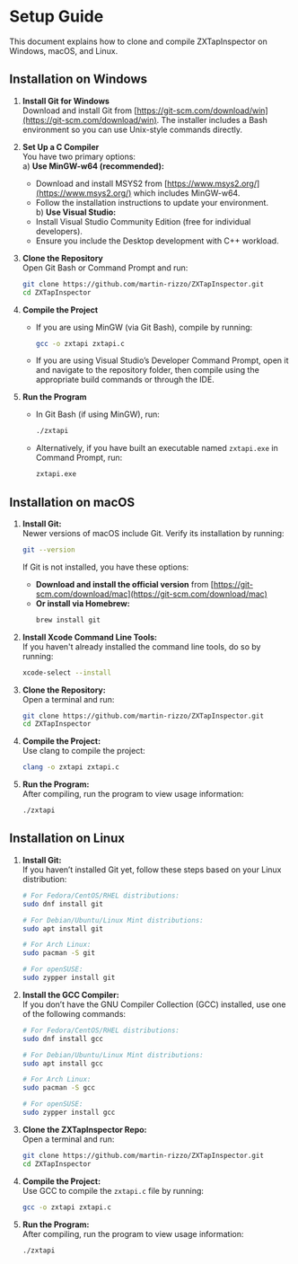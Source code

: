 
# Setup Guide

This document explains how to clone and compile ZXTapInspector on Windows, macOS, and Linux.


## Installation on Windows

1. **Install Git for Windows**  
   Download and install Git from [https://git-scm.com/download/win](https://git-scm.com/download/win). The installer includes a Bash environment so you can use Unix-style commands directly.

2. **Set Up a C Compiler**  
   You have two primary options:  
   a) **Use MinGW-w64 (recommended):**  
      - Download and install MSYS2 from [https://www.msys2.org/](https://www.msys2.org/) which includes MinGW-w64.
      - Follow the installation instructions to update your environment.  
   b) **Use Visual Studio:**  
      - Install Visual Studio Community Edition (free for individual developers).
      - Ensure you include the Desktop development with C++ workload.

3. **Clone the Repository**  
   Open Git Bash or Command Prompt and run:
   ```bash
   git clone https://github.com/martin-rizzo/ZXTapInspector.git
   cd ZXTapInspector
   ```

4. **Compile the Project**  
   - If you are using MinGW (via Git Bash), compile by running:
     ```bash
     gcc -o zxtapi zxtapi.c
     ```
   - If you are using Visual Studio’s Developer Command Prompt, open it and navigate to the repository folder, then compile using the appropriate build commands or through the IDE.

5. **Run the Program**  
   - In Git Bash (if using MinGW), run:
     ```bash
     ./zxtapi
     ```
   - Alternatively, if you have built an executable named `zxtapi.exe` in Command Prompt, run:
     ```bash
     zxtapi.exe
     ```


## Installation on macOS

1. **Install Git:**  
    Newer versions of macOS include Git. Verify its installation by running:
    ```bash
    git --version
    ```
    If Git is not installed, you have these options:  
    - **Download and install the official version** from [https://git-scm.com/download/mac](https://git-scm.com/download/mac)
    - **Or install via Homebrew:**  
      ```bash
      brew install git
      ```

2. **Install Xcode Command Line Tools:**  
   If you haven't already installed the command line tools, do so by running:
   ```bash
   xcode-select --install
   ```

3. **Clone the Repository:**  
   Open a terminal and run:
   ```bash
   git clone https://github.com/martin-rizzo/ZXTapInspector.git
   cd ZXTapInspector
   ```

4. **Compile the Project:**  
   Use clang to compile the project:
   ```bash
   clang -o zxtapi zxtapi.c
   ```

5. **Run the Program:**  
   After compiling, run the program to view usage information:
   ```bash
   ./zxtapi
   ```


## Installation on Linux

1. **Install Git:**  
   If you haven’t installed Git yet, follow these steps based on your Linux distribution:
   ```bash
   # For Fedora/CentOS/RHEL distributions:
   sudo dnf install git
   
   # For Debian/Ubuntu/Linux Mint distributions:
   sudo apt install git
   
   # For Arch Linux:
   sudo pacman -S git
   
   # For openSUSE:
   sudo zypper install git
   ```

2. **Install the GCC Compiler:**  
   If you don’t have the GNU Compiler Collection (GCC) installed, use one of the following commands:
   ```bash
   # For Fedora/CentOS/RHEL distributions:
   sudo dnf install gcc
   
   # For Debian/Ubuntu/Linux Mint distributions:
   sudo apt install gcc
   
   # For Arch Linux:
   sudo pacman -S gcc
   
   # For openSUSE:
   sudo zypper install gcc
   ```

3. **Clone the ZXTapInspector Repo:**  
   Open a terminal and run:
   ```bash
   git clone https://github.com/martin-rizzo/ZXTapInspector.git
   cd ZXTapInspector
   ```

4. **Compile the Project:**  
   Use GCC to compile the `zxtapi.c` file by running:
   ```bash
   gcc -o zxtapi zxtapi.c
   ```

5. **Run the Program:**  
   After compiling, run the program to view usage information:
   ```bash
   ./zxtapi
   ```
